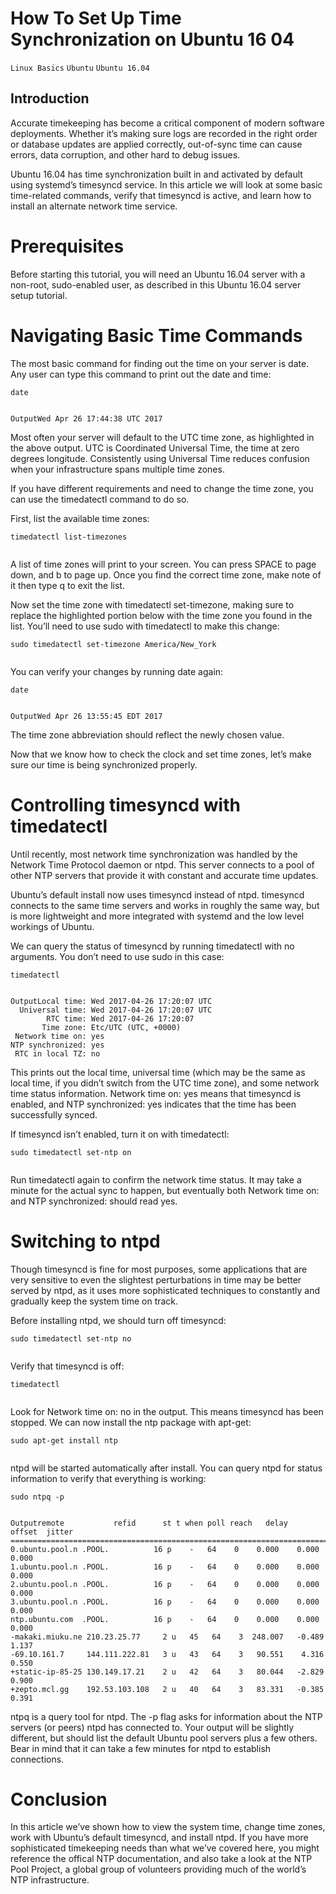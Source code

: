 # How To Set Up Time Synchronization on Ubuntu 16 04

```Linux Basics``` ```Ubuntu``` ```Ubuntu 16.04```

## Introduction


Accurate timekeeping has become a critical component of modern software deployments. Whether it’s making sure logs are recorded in the right order or database updates are applied correctly, out-of-sync time can cause errors, data corruption, and other hard to debug issues.


Ubuntu 16.04 has time synchronization built in and activated by default using systemd’s timesyncd service. In this article we will look at some basic time-related commands, verify that timesyncd is active, and learn how to install an alternate network time service.


# Prerequisites


Before starting this tutorial, you will need an Ubuntu 16.04 server with a non-root, sudo-enabled user, as described in this Ubuntu 16.04 server setup tutorial.


# Navigating Basic Time Commands


The most basic command for finding out the time on your server is date. Any user can type this command to print out the date and time:


```
date


```


```
OutputWed Apr 26 17:44:38 UTC 2017

```


Most often your server will default to the UTC time zone, as highlighted in the above output. UTC is Coordinated Universal Time, the time at zero degrees longitude. Consistently using Universal Time reduces confusion when your infrastructure spans multiple time zones.


If you have different requirements and need to change the time zone, you can use the timedatectl command to do so.


First, list the available time zones:


```
timedatectl list-timezones


```


A list of time zones will print to your screen. You can press SPACE to page down, and b to page up. Once you find the correct time zone, make note of it then type q to exit the list.


Now set the time zone with timedatectl set-timezone, making sure to replace the highlighted portion below with the time zone you found in the list. You’ll need to use sudo with timedatectl to make this change:


```
sudo timedatectl set-timezone America/New_York


```


You can verify your changes by running date again:


```
date


```


```
OutputWed Apr 26 13:55:45 EDT 2017

```


The time zone abbreviation should reflect the newly chosen value.


Now that we know how to check the clock and set time zones, let’s make sure our time is being synchronized properly.


# Controlling timesyncd with timedatectl


Until recently, most network time synchronization was handled by the Network Time Protocol daemon or ntpd. This server connects to a pool of other NTP servers that provide it with constant and accurate time updates.


Ubuntu’s default install now uses timesyncd instead of ntpd. timesyncd connects to the same time servers and works in roughly the same way, but is more lightweight and more integrated with systemd and the low level workings of Ubuntu.


We can query the status of timesyncd by running timedatectl with no arguments. You don’t need to use sudo in this case:


```
timedatectl


```


```
OutputLocal time: Wed 2017-04-26 17:20:07 UTC
  Universal time: Wed 2017-04-26 17:20:07 UTC
        RTC time: Wed 2017-04-26 17:20:07
       Time zone: Etc/UTC (UTC, +0000)
 Network time on: yes
NTP synchronized: yes
 RTC in local TZ: no

```


This prints out the local time, universal time (which may be the same as local time, if you didn’t switch from the UTC time zone), and some network time status information. Network time on: yes means that timesyncd is enabled, and NTP synchronized: yes indicates that the time has been successfully synced.


If timesyncd isn’t enabled, turn it on with timedatectl:


```
sudo timedatectl set-ntp on


```


Run timedatectl again to confirm the network time status. It may take a minute for the actual sync to happen, but eventually both Network time on: and NTP synchronized: should read yes.


# Switching to ntpd


Though timesyncd is fine for most purposes, some applications that are very sensitive to even the slightest perturbations in time may be better served by ntpd, as it uses more sophisticated techniques to constantly and gradually keep the system time on track.


Before installing ntpd, we should turn off timesyncd:


```
sudo timedatectl set-ntp no


```


Verify that timesyncd is off:


```
timedatectl


```


Look for Network time on: no in the output. This means timesyncd has been stopped. We can now install the ntp package with apt-get:


```
sudo apt-get install ntp


```


ntpd will be started automatically after install. You can query ntpd for status information to verify that everything is working:


```
sudo ntpq -p


```


```
Outputremote           refid      st t when poll reach   delay   offset  jitter
==============================================================================
0.ubuntu.pool.n .POOL.          16 p    -   64    0    0.000    0.000   0.000
1.ubuntu.pool.n .POOL.          16 p    -   64    0    0.000    0.000   0.000
2.ubuntu.pool.n .POOL.          16 p    -   64    0    0.000    0.000   0.000
3.ubuntu.pool.n .POOL.          16 p    -   64    0    0.000    0.000   0.000
ntp.ubuntu.com  .POOL.          16 p    -   64    0    0.000    0.000   0.000
-makaki.miuku.ne 210.23.25.77     2 u   45   64    3  248.007   -0.489   1.137
-69.10.161.7     144.111.222.81   3 u   43   64    3   90.551    4.316   0.550
+static-ip-85-25 130.149.17.21    2 u   42   64    3   80.044   -2.829   0.900
+zepto.mcl.gg    192.53.103.108   2 u   40   64    3   83.331   -0.385   0.391

```


ntpq is a query tool for ntpd. The -p flag asks for information about the NTP servers (or peers) ntpd has connected to. Your output will be slightly different, but should list the default Ubuntu pool servers plus a few others. Bear in mind that it can take a few minutes for ntpd to establish connections.


# Conclusion


In this article we’ve shown how to view the system time, change time zones, work with Ubuntu’s default timesyncd, and install ntpd. If you have more sophisticated timekeeping needs than what we’ve covered here, you might reference the offical NTP documentation, and also take a look at the NTP Pool Project, a global group of volunteers providing much of the world’s NTP infrastructure.


